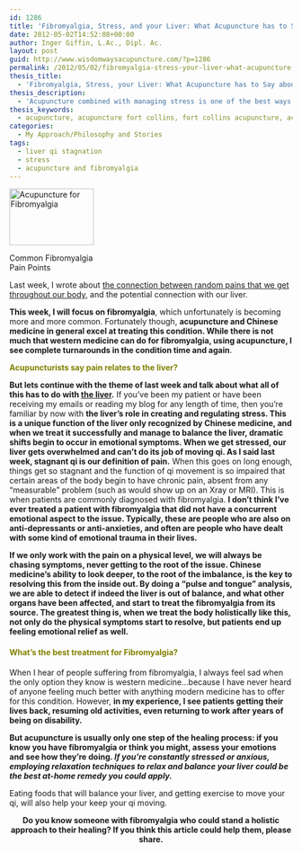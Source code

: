 ```yaml
---
id: 1286
title: 'Fibromyalgia, Stress, and your Liver: What Acupuncture has to Say about all Three'
date: 2012-05-02T14:52:08+00:00
author: Inger Giffin, L.Ac., Dipl. Ac.
layout: post
guid: http://www.wisdomwaysacupuncture.com/?p=1286
permalink: /2012/05/02/fibromyalgia-stress-your-liver-what-acupuncture-has-to-say-about-all-3/
thesis_title:
  - 'Fibromyalgia, Stress, your Liver: What Acupuncture has to Say about all 3'
thesis_description:
  - 'Acupuncture combined with managing stress is one of the best ways to balance the liver, and liver imbalance is usually involved in fibromyalgia. '
thesis_keywords:
  - acupuncture, acupuncture fort collins, fort collins acupuncture, acupuncture for fibromyalgia
categories:
  - My Approach/Philosophy and Stories
tags:
  - liver qi stagnation
  - stress
  - acupuncture and fibromyalgia
---
```

<div id="attachment_1287" style="width: 160px" class="wp-caption alignleft">
  <a href="http://www.wisdomwaysacupuncture.com/wp-content/uploads/2012/05/fibromyalgia-acupuncture.jpg"><img class="size-thumbnail wp-image-1287 " title="fibromyalgia acupuncture" src="http://www.wisdomwaysacupuncture.com/wp-content/uploads/2012/05/fibromyalgia-acupuncture-150x101.jpg" alt="Acupuncture for Fibromyalgia" width="150" height="101" srcset="http://www.wisdomwaysacupuncture.com/wp-content/uploads/2012/05/fibromyalgia-acupuncture-150x101.jpg 150w, http://www.wisdomwaysacupuncture.com/wp-content/uploads/2012/05/fibromyalgia-acupuncture-300x203.jpg 300w, http://www.wisdomwaysacupuncture.com/wp-content/uploads/2012/05/fibromyalgia-acupuncture.jpg 493w" sizes="(max-width: 150px) 100vw, 150px" /></a>
  
  <p class="wp-caption-text">
    Common Fibromyalgia Pain Points
  </p>
</div>

Last week, I wrote about [the connection between random pains that we get throughout our body](http://www.wisdomwaysacupuncture.com/2012/04/25/avoid-random-pains-by-keeping-your-liver-healthy/), and the potential connection with our liver.

**This week, I will focus on fibromyalgia**, which unfortunately is becoming more and more common. Fortunately though, **acupuncture and Chinese medicine in general excel at treating this condition. While there is not much that western medicine can do for fibromyalgia, using acupuncture, I see complete turnarounds in the condition time and again**.

<span style="color: #808000;"><strong>Acupuncturists say pain relates to the liver?</strong></span>

**But lets continue with the theme of last week and talk about what all of this has to do with [the liver](http://www.wisdomwaysacupuncture.com/2012/04/25/avoid-random-pains-by-keeping-your-liver-healthy/).** If you&#8217;ve been my patient or have been receiving my emails or reading my blog for any length of time, then you&#8217;re familiar by now with **the liver&#8217;s role in creating and regulating stress. This is a unique function of the liver only recognized by Chinese medicine, and when we treat it successfully and manage to balance the liver, dramatic shifts begin to occur in emotional symptoms. When we get stressed, our liver gets overwhelmed and can&#8217;t do its job of moving qi. As I said last week, stagnant qi is our definition of pain.** When this goes on long enough, things get so stagnant and the function of qi movement is so impaired that certain areas of the body begin to have chronic pain, absent from any &#8220;measurable&#8221; problem (such as would show up on an Xray or MRI). This is when patients are commonly diagnosed with fibromyalgia.  **I don&#8217;t think I&#8217;ve ever treated a patient with fibromyalgia that did not have a concurrent emotional aspect to the issue. Typically, these are people who are also on anti-depressants or anti-anxieties, and often are people who have dealt with some kind of emotional trauma in their lives.** 

**If we only work with the pain on a physical level, we will always be chasing symptoms, never getting to the root of the issue. Chinese medicine&#8217;s ability to look deeper, to the root of the imbalance, is the key to resolving this from the inside out. By doing a &#8220;pulse and tongue&#8221; analysis, we are able to detect if indeed the liver is out of balance, and what other organs have been affected, and start to treat the fibromyalgia from its source. The greatest thing is, when we treat the body holistically like this, not only do the physical symptoms start to resolve, but patients end up feeling emotional relief as well.**

#### <span style="color: #808000;">What&#8217;s the best treatment for Fibromyalgia?</span>

When I hear of people suffering from fibromyalgia, I always feel sad when the only option they know is western medicine&#8230;because I have never heard of anyone feeling much better with anything modern medicine has to offer for this condition. However, **in my experience, I see patients getting their lives back, resuming old activities, even returning to work after years of being on disability.** 

**But acupuncture is usually only one step of the healing process: if you know you have fibromyalgia or think you might, assess your emotions and see how they&#8217;re doing. _If you&#8217;re constantly stressed or anxious, employing relaxation techniques to relax and balance your liver could be the best at-home remedy you could apply._**

Eating foods that will balance your liver, and getting exercise to move your qi, will also help your keep your qi moving.

<p style="text-align: center;">
  <strong>Do you know someone with fibromyalgia who could stand a holistic approach to their healing? If you think this article could help them, please share.<br /> </strong>
</p>

&nbsp;